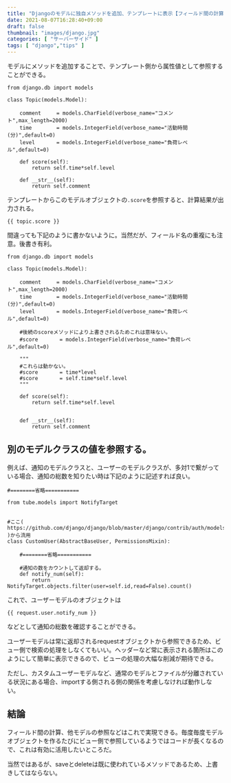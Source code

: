 ```yaml
---
title: "Djangoのモデルに独自メソッドを追加、テンプレートに表示【フィールド間の計算、他モデルの値の表示などに有効】"
date: 2021-08-07T16:28:40+09:00
draft: false
thumbnail: "images/django.jpg"
categories: [ "サーバーサイド" ]
tags: [ "django","tips" ]
---
```


モデルにメソッドを追加することで、テンプレート側から属性値として参照することができる。

    from django.db import models
    
    class Topic(models.Model):
    
        comment     = models.CharField(verbose_name="コメント",max_length=2000)
        time        = models.IntegerField(verbose_name="活動時間(分)",default=0)
        level       = models.IntegerField(verbose_name="負荷レベル",default=0)

        def score(self):
            return self.time*self.level
    
        def __str__(self):
            return self.comment


テンプレートからこのモデルオブジェクトの`.score`を参照すると、計算結果が出力される。

    {{ topic.score }}


間違っても下記のように書かないように。当然だが、フィールド名の重複にも注意。後書き有利。


    from django.db import models
    
    class Topic(models.Model):
    
        comment     = models.CharField(verbose_name="コメント",max_length=2000)
        time        = models.IntegerField(verbose_name="活動時間(分)",default=0)
        level       = models.IntegerField(verbose_name="負荷レベル",default=0)

        #後続のscoreメソッドにより上書きされるためこれは意味ない。
        #score       = models.IntegerField(verbose_name="負荷レベル",default=0)

        """ 
        #これらは動かない。
        #score       = time*level
        #score       = self.time*self.level
        """ 

        def score(self):
            return self.time*self.level
    
    
        def __str__(self):
            return self.comment


## 別のモデルクラスの値を参照する。

例えば、通知のモデルクラスと、ユーザーのモデルクラスが、多対1で繋がっている場合、通知の総数を知りたい時は下記のように記述すれば良い。


    #========省略===========

    from tube.models import NotifyTarget
    
    
    #ここ( https://github.com/django/django/blob/master/django/contrib/auth/models.py#L321 )から流用
    class CustomUser(AbstractBaseUser, PermissionsMixin):

        #========省略===========

        #通知の数をカウントして返却する。
        def notify_num(self):
            return NotifyTarget.objects.filter(user=self.id,read=False).count()

これで、ユーザーモデルのオブジェクトは

    {{ request.user.notify_num }}
    
などとして通知の総数を確認することができる。

ユーザーモデルは常に返却されるrequestオブジェクトから参照できるため、ビュー側で検索の処理をしなくてもいい。ヘッダーなど常に表示される箇所はこのようにして簡単に表示できるので、ビューの処理の大幅な削減が期待できる。

ただし、カスタムユーザーモデルなど、通常のモデルとファイルが分離されている状況にある場合、importする側される側の関係を考慮しなければ動作しない。


## 結論

フィールド間の計算、他モデルの参照などはこれで実現できる。毎度毎度モデルオブジェクトを作るたびにビュー側で参照しているようではコードが長くなるので、これは有効に活用したいところだ。

当然ではあるが、saveとdeleteは既に使われているメソッドであるため、上書きしてはならない。


